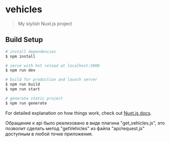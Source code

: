 # vehicles

> My stylish Nuxt.js project

## Build Setup

```bash
# install dependencies
$ npm install

# serve with hot reload at localhost:3000
$ npm run dev

# build for production and launch server
$ npm run build
$ npm run start

# generate static project
$ npm run generate
```

For detailed explanation on how things work, check out [Nuxt.js docs](https://nuxtjs.org).


Обращение к api было реализовано в виде плагина "get_vehicles.js", это позволит сделать метод "getVehicles" из файла "api/request.js" доступным в любой точке приложения.





